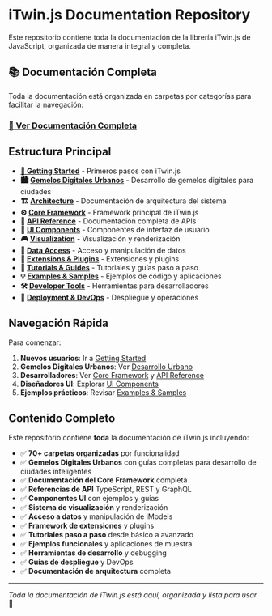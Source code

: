 # iTwin.js Documentation Repository

Este repositorio contiene toda la documentación de la librería iTwin.js de JavaScript, organizada de manera integral y completa.

## 📚 Documentación Completa

Toda la documentación está organizada en carpetas por categorías para facilitar la navegación:

### **[📖 Ver Documentación Completa](./docs/)**

## Estructura Principal

- **[🚀 Getting Started](./docs/getting-started/)** - Primeros pasos con iTwin.js
- **🏙️ [Gemelos Digitales Urbanos](./docs/gemelos-digitales-urbanos/)** - Desarrollo de gemelos digitales para ciudades
- **🏗️ [Architecture](./docs/architecture/)** - Documentación de arquitectura del sistema  
- **⚙️ [Core Framework](./docs/core-framework/)** - Framework principal de iTwin.js
- **📡 [API Reference](./docs/api-reference/)** - Documentación completa de APIs
- **🎨 [UI Components](./docs/ui-components/)** - Componentes de interfaz de usuario
- **🎮 [Visualization](./docs/visualization/)** - Visualización y renderización
- **💾 [Data Access](./docs/data-access/)** - Acceso y manipulación de datos
- **🔌 [Extensions & Plugins](./docs/extensions-plugins/)** - Extensiones y plugins
- **📖 [Tutorials & Guides](./docs/tutorials-guides/)** - Tutoriales y guías paso a paso
- **💡 [Examples & Samples](./docs/examples-samples/)** - Ejemplos de código y aplicaciones
- **🛠️ [Developer Tools](./docs/developer-tools/)** - Herramientas para desarrolladores
- **🚀 [Deployment & DevOps](./docs/deployment-devops/)** - Despliegue y operaciones

## Navegación Rápida

Para comenzar:
1. **Nuevos usuarios**: Ir a [Getting Started](./docs/getting-started/)
2. **Gemelos Digitales Urbanos**: Ver [Desarrollo Urbano](./docs/gemelos-digitales-urbanos/)
3. **Desarrolladores**: Ver [Core Framework](./docs/core-framework/) y [API Reference](./docs/api-reference/)
4. **Diseñadores UI**: Explorar [UI Components](./docs/ui-components/)
5. **Ejemplos prácticos**: Revisar [Examples & Samples](./docs/examples-samples/)

## Contenido Completo

Este repositorio contiene **toda** la documentación de iTwin.js incluyendo:

- ✅ **70+ carpetas organizadas** por funcionalidad
- ✅ **Gemelos Digitales Urbanos** con guías completas para desarrollo de ciudades inteligentes
- ✅ **Documentación del Core Framework** completa
- ✅ **Referencias de API** TypeScript, REST y GraphQL
- ✅ **Componentes UI** con ejemplos y guías
- ✅ **Sistema de visualización** y renderización
- ✅ **Acceso a datos** y manipulación de iModels
- ✅ **Framework de extensiones** y plugins
- ✅ **Tutoriales paso a paso** desde básico a avanzado
- ✅ **Ejemplos funcionales** y aplicaciones de muestra
- ✅ **Herramientas de desarrollo** y debugging
- ✅ **Guías de despliegue** y DevOps
- ✅ **Documentación de arquitectura** completa

---

*Toda la documentación de iTwin.js está aquí, organizada y lista para usar.* 🎯